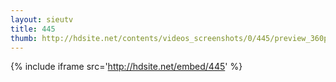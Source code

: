 ```yaml
---
layout: sieutv
title: 445
thumb: http://hdsite.net/contents/videos_screenshots/0/445/preview_360p.mp4.jpg
---
```

{% include iframe src='http://hdsite.net/embed/445' %}
 
